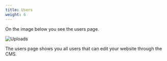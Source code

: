 ```yaml
---
title: Users
weight: 6
---
```

On the image below you see the users page.

![Uploads](/uploads/screenshots/users.png)

The users page shows you all users that can edit your website through the CMS.
